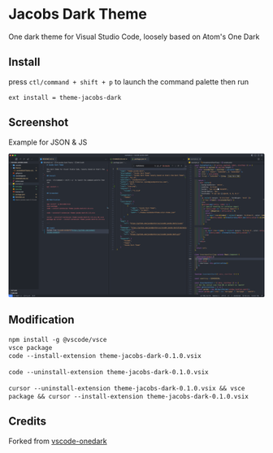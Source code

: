 # Jacobs Dark Theme

One dark theme for Visual Studio Code, loosely based on Atom's One Dark

## Install

press `ctl/command + shift + p` to launch the command palette then run
```
ext install = theme-jacobs-dark
```

## Screenshot
Example for JSON & JS

![Theme Screenshot](screenshot.png)


## Modification
```
npm install -g @vscode/vsce
vsce package
code --install-extension theme-jacobs-dark-0.1.0.vsix

code --uninstall-extension theme-jacobs-dark-0.1.0.vsix

cursor --uninstall-extension theme-jacobs-dark-0.1.0.vsix && vsce package && cursor --install-extension theme-jacobs-dark-0.1.0.vsix

```

## Credits
Forked from [vscode-onedark](https://github.com/azemoh/vscode-onedark)